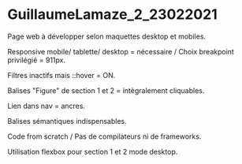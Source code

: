 # GuillaumeLamaze_2_23022021

Page web à développer selon maquettes desktop et mobiles.

Responsive mobile/ tablette/ desktop = nécessaire / Choix breakpoint privilégié = 911px.

Filtres inactifs mais ::hover = ON.

Balises "Figure" de section 1 et 2 = intègralement cliquables.

Lien dans nav = ancres.

Balises sémantiques indispensables.

Code from scratch / Pas de compilateurs ni de frameworks.

Utilisation flexbox pour section 1 et 2 mode desktop.










